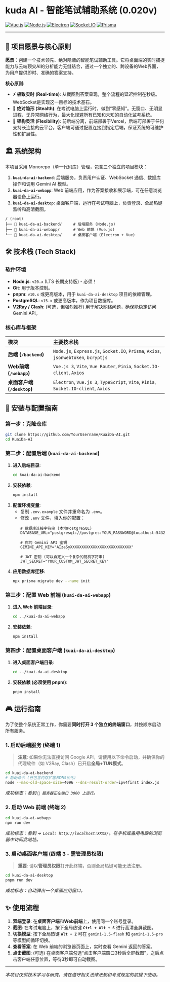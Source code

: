 # kuda AI - 智能笔试辅助系统 (0.020v)

[![Vue.js](https://img.shields.io/badge/Vue.js-3.x-4FC08D?style=for-the-badge&logo=vue.js)](https://vuejs.org/)
[![Node.js](https://img.shields.io/badge/Node.js-20.x-339933?style=for-the-badge&logo=node.js)](https://nodejs.org/)
[![Electron](https://img.shields.io/badge/Electron-37.x-47848F?style=for-the-badge&logo=electron)](https://www.electronjs.org/)
[![Socket.IO](https://img.shields.io/badge/Socket.IO-4.x-010101?style=for-the-badge&logo=socket.io)](https://socket.io/)
[![Prisma](https://img.shields.io/badge/Prisma-6.x-2D3748?style=for-the-badge&logo=prisma)](https://www.prisma.io/)

---

## 📖 项目愿景与核心原则

**愿景**：创建一个技术领先、绝对隐蔽的智能笔试辅助工具。它将桌面端的实时捕捉能力与云端顶尖AI的分析能力无缝结合，通过一个独立的、跨设备的Web界面，为用户提供即时、准确的答案支持。

**核心原则**:

*   **⚡ 极致实时 (Real-time)**: 从截图到答案呈现，整个流程的延迟控制在秒级。WebSocket是实现这一目标的技术基石。
*   **👻 绝对隐形 (Stealth)**: 在考试电脑上运行时，做到“零感知”。无窗口、无明显进程、无异常网络行为，最大化规避所有已知和未知的自动化监考系统。
*   **🧩 架构灵活 (Flexibility)**: 前后端分离，前端部署于Vercel，后端可部署于任何支持长连接的云平台。客户端可通过配置连接到指定后端，保证系统的可维护性和扩展性。

## 🏛️ 系统架构

本项目采用 Monorepo（单一代码库）管理，包含三个独立的项目模块：

1.  **`kuai-da-ai-backend`**: 后端服务，负责用户认证、WebSocket 通信、数据库操作和调用 Gemini AI 模型。
2.  **`kuai-da-ai-webapp`**: Web 前端应用，作为答案接收和展示端，可在任意浏览器设备上运行。
3.  **`kuai-da-ai-desktop`**: 桌面客户端，运行在考试电脑上，负责登录、全局热键监听和高清截图。

```
/ (root)
├── 📂 kuai-da-ai-backend/     # 后端服务 (Node.js)
├── 📂 kuai-da-ai-webapp/      # Web 前端 (Vue.js)
└── 📂 kuai-da-ai-desktop/     # 桌面客户端 (Electron + Vue)
```

## 🛠️ 技术栈 (Tech Stack)

### 软件环境

*   **Node.js**: `v20.x` (LTS 长期支持版) - 必须！
*   **Git**: 用于版本控制。
*   **pnpm**: `v10.x` 或更高版本，用于 `kuai-da-ai-desktop` 项目的依赖管理。
*   **PostgreSQL**: `v15.x` 或更高版本，作为项目数据库。
*   **V2Ray / Clash**: (可选，但强烈推荐) 用于解决网络问题，确保能稳定访问 Gemini API。

### 核心库与框架

| 模块 | 主要技术栈 |
| :--- | :--- |
| **后端 (`/backend`)** | `Node.js`, `Express.js`, `Socket.IO`, `Prisma`, `Axios`, `jsonwebtoken`, `bcryptjs` |
| **Web前端 (`/webapp`)** | `Vue.js 3`, `Vite`, `Vue Router`, `Pinia`, `Socket.IO-client`, `Axios` |
| **桌面客户端 (`/desktop`)** | `Electron`, `Vue.js 3`, `TypeScript`, `Vite`, `Pinia`, `Socket.IO-client`, `Axios` |

## 🚀 安装与配置指南

### 第一步：克隆仓库

```bash
git clone https://github.com/YourUsername/KuaiDa-AI.git
cd KuaiDa-AI
```

### 第二步：配置后端 (`kuai-da-ai-backend`)

1.  **进入后端目录**:
    ```bash
    cd kuai-da-ai-backend
    ```
2.  **安装依赖**:
    ```bash
    npm install
    ```
3.  **配置环境变量**:
    *   复制 `.env.example` 文件并重命名为 `.env`。
    *   修改 `.env` 文件，填入你的配置：
        ```env
        # 数据库连接字符串 (本地PostgreSQL)
        DATABASE_URL="postgresql://postgres:YOUR_PASSWORD@localhost:5432/postgres"

        # 你的 Gemini API 密钥
        GEMINI_API_KEY="AIzaSyXXXXXXXXXXXXXXXXXXXXXXXXXXX"

        # JWT 密钥 (可以自定义一个复杂的随机字符串)
        JWT_SECRET="YOUR_CUSTOM_JWT_SECRET_KEY"
        ```
4.  **应用数据库迁移**:
    ```bash
    npx prisma migrate dev --name init
    ```

### 第三步：配置 Web 前端 (`kuai-da-ai-webapp`)

1.  **进入 Web 前端目录**:
    ```bash
    cd ../kuai-da-ai-webapp
    ```
2.  **安装依赖**:
    ```bash
    npm install
    ```

### 第四步：配置桌面客户端 (`kuai-da-ai-desktop`)

1.  **进入桌面客户端目录**:
    ```bash
    cd ../kuai-da-ai-desktop
    ```
2.  **安装依赖 (必须使用 pnpm)**:
    ```bash
    pnpm install
    ```

## 🎮 运行指南

为了使整个系统正常工作，你需要**同时打开 3 个独立的终端窗口**，并按顺序启动所有服务。

### 1. 启动后端服务 (终端 1)

> **注意**: 如果你无法直接访问 Google API，请使用以下命令启动，并确保你的代理软件（如 V2Ray, Clash）已开启**全局+TUN模式**。

```bash
cd kuai-da-ai-backend
# 启动命令 (已包含内存扩容和DNS优化)
node --max-old-space-size=4096 --dns-result-order=ipv4first index.js
```
*成功标志：看到 `🚀 服务器正在端口 3000 上运行`。*

### 2. 启动 Web 前端 (终端 2)

```bash
cd kuai-da-ai-webapp
npm run dev
```
*成功标志：看到 `➜ Local: http://localhost:XXXX/`。在手机或备用电脑的浏览器中访问此地址。*

### 3. 启动桌面客户端 (终端 3 - 需管理员权限)

> **重要**: 请以**管理员权限**打开此终端，否则全局热键可能无法注册。

```bash
cd kuai-da-ai-desktop
pnpm run dev
```
*成功标志：自动弹出一个桌面应用窗口。*

## ✨ 使用流程

1.  **双端登录**: 在**桌面客户端**和**Web前端**上，使用同一个账号登录。
2.  **截图**: 在考试电脑上，按下全局热键 **`Ctrl + Alt + S`** 进行高清全屏截图。
3.  **切换模型**: 按下全局热键 **`Alt + Z`** 可在 `gemini-1.5-flash` 和 `gemini-1.5-pro` 等模型间循环切换。
4.  **查看答案**: 在 Web 前端的浏览器页面上，实时查看 Gemini 返回的答案。
5.  **点击截图**: (可选) 在桌面客户端勾选“点击客户端窗口3秒后全屏截图”，之后点击客户端任意位置，等待3秒即可自动截图。

---
*本项目仅供技术学习与研究，请在遵守相关法律法规和考试规定的前提下使用。*
